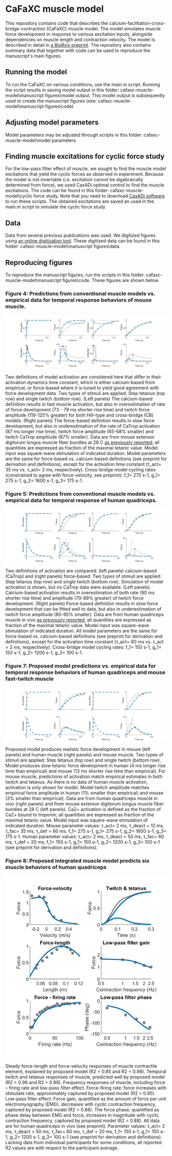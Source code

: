 # CaFaXC muscle model
This repository contains code that describes the calcium-facilitation-cross-bridge-contraction (CaFaXC) muscle model. 
The model simulates muscle force development in response to various excitation inputs, alongside dependencies on muscle length and contraction velocity. 
The model is described in detail in [a BioRxiv preprint](https://www.biorxiv.org/content/10.1101/2024.08.07.606988v1). 
The repository also contains summary data that together with code can be used to reproduce the manuscript's main figures. 
## Running the model
To run the CaFaXC on various conditions, use the main.m script. Running the script results in saving model output in this folder: cafaxc-muscle-model\manuscript figures\model output.
This model output is subsequently used to create the manuscript figures (see: cafaxc-muscle-model\manuscript figures\code)
## Adjusting model parameters
Model parameters may be adjusted through scripts in this folder: cafaxc-muscle-model\model parameters
## Finding muscle excitations for cyclic force study
For the low-pass filter effect of muscle, we sought to find the muscle model excitations that yield the cyclic forces as observed in experiment.
Because the model is not invertable (i.e. excitation cannot be algebraically determined from force), we used CasADi optimal control to find the muscle excitations. 
The code can be found in this folder: cafaxc-muscle-model\cyclic force study. 
Note that you need to download [CasADi software](https://web.casadi.org/) to run these scripts. 
The obtained excitations are saved an used in the main.m script to simulate the cyclic force study. 
## Data
Data from several previous publications was used. We digitized figures using [an online digitization tool](https://apps.automeris.io/wpd/). 
These digitized data can be found in this folder: cafaxc-muscle-model\manuscript figures\data.
## Reproducing figures
To reproduce the manuscript figures, run the scripts in this folder: cafaxc-muscle-model\manuscript figures\code.
These figures are shown below. 
### Figure 4: Predictions from conventional muscle models vs. empirical data for temporal response behaviors of mouse muscle. 
![picture](Fig4.jpg)

Two definitions of model activation are considered here that differ in their activation dynamics time constant, which is either calcium-based from empirical, or force-based where it is tuned to yield good agreement with force development data. 
Two types of stimuli are applied: Step tetanus (top row) and single twitch (bottom row). (Left panels) The calcium-based definition results in fast muscle activation, but also in overestimation of rate of force development (73 - 79 ms shorter rise time) and twitch force amplitude (119-125% greater) for both Hill-type and cross-bridge (CB) models. 
(Right panels) The force-based definition results in slow force development, but also in underestimation of the rate of CaTrop activation (87 ms longer rise time), twitch force amplitude (65-68% smaller) and twitch CaTrop amplitude (87% smaller). 
Data are from mouse extensor digitorum longus muscle fiber bundles at 28 C [as previously reported](https://pubmed.ncbi.nlm.nih.gov/8923269/); all quantities are expressed as fraction of the maximal tetanic value. 
Model input was square-wave stimulation of indicated duration. 
Model parameters are the same for force-based vs. calcium-based definitions (see preprint for derivation and definitions), except for the activation time constant (τ_act= 35 ms vs. τ_act= 2 ms, respectively). 
Cross-bridge model cycling rates (constrained to agree with force-velocity, see preprint): f_1= 275 s-1, g_1= 275 s-1, g_2= 1600 s-1, g_3= 175 s-1.

### Figure 5: Predictions from conventional muscle models vs. empirical data for temporal response of human quadriceps.
![picture](Fig5.jpg)

Two definitions of activation are compared: (left panels) calcium-based (CaTrop) and (right panels) force-based. 
Two types of stimuli are applied: Step tetanus (top row) and single twitch (bottom row). Simulation of model activation is shown, but no CaTrop data were available. 
(Left panels) Calcium-based activation results in overestimation of both rate (90 ms shorter rise time) and amplitude (70-89% greater) of twitch force development. 
(Right panels) Force-based definition results in slow force development that can be fitted well to data, but also in underestimation of twitch force amplitude (80-85% smaller). 
Data are from human quadriceps muscle in vivo [as previously reported](https://pubmed.ncbi.nlm.nih.gov/18756009/); all quantities are expressed as fraction of the maximal tetanic value. 
Model input was square-wave stimulation of indicated duration. 
All model parameters are the same for force-based vs. calcium-based definitions (see preprint for derivation and definitions), except for the activation time constant (τ_act= 60 ms vs. τ_act = 2 ms, respectively). 
Cross-bridge model cycling rates: f_1= 150 s-1, g_1= 150 s-1, g_2= 1200 s-1, g_3= 100 s-1.

### Figure 7: Proposed model predictions vs. empirical data for temporal response behaviors of human quadriceps and mouse fast-twitch muscle
![picture](Fig7.jpg)

Proposed model produces realistic force development in mouse (left panels) and human muscle (right panels) and mouse muscle. 
Two types of stimuli are applied: Step tetanus (top row) and single twitch (bottom row).
Model produces slow tetanic force development in human (4 ms longer rise time than empirical) and mouse (13 ms shorter rise time than empirical). 
For mouse muscle, predictions of activation match empirical estimates in both twitch and tetanus. As there is no data of human muscle activation, activation is only shown for model.
Model twitch amplitude matches empirical force amplitude in human (1% smaller than empirical) and mouse (3% smaller than empirical). 
Data are from human quadriceps muscle in vivo (right panels) and from mouse extensor digitorum longus muscle fiber bundles at 28 C (left panels). 
Ca2+ activation is defined as the fraction of Ca2+ bound to troponin; all quantities are expressed as fraction of the maximal tetanic value. 
Model input was square-wave stimulation of indicated duration. 
Mouse parameter values: τ_act= 2 ms, τ_deact = 12 ms, τ_fac= 35 ms, τ_def = 60 ms, f_1= 275 s-1, g_1= 275 s-1, g_2= 1600 s-1, g_3= 175 s-1. 
Human parameter values: τ_act= 2 ms, τ_deact = 50 ms, τ_fac= 60 ms, τ_def = 20 ms, f_1= 150 s-1, g_1= 150 s-1, g_2= 1200 s-1, g_3= 100 s-1 (see preprint for derivation and definitions).

### Figure 8: Proposed integrated muscle model predicts six muscle behaviors of human quadriceps
![picture](Fig8.jpg)

Steady force-length and force-velocity responses of muscle contractile element, explained by proposed model (R2 = 0.85 and R2 = 0.98).
Temporal twitch and tetanus responses of muscle, predicted well by proposed model (R2 = 0.96 and R2 = 0.99). 
Frequency responses of muscle, including force – firing rate and low-pass filter effect. 
Force-firing rate: force increases with stimulate rate, approximately captured by proposed model (R2 = 0.95). 
Low-pass filter effect: Force gain, quantified as the amount of force per unit electromyography (EMG), decreases with cyclic contraction frequency, captured by proposed model (R2 = 0.88). 
The force phase, quantified as phase delay between EMG and force, increases in magnitude with cyclic contraction frequency, captured by proposed model (R2 = 0.88). 
All data are for human quadriceps in vivo (see preprint).
Parameter values: τ_act= 2 ms, τ_deact = 50 ms, τ_fac= 60 ms, τ_def = 20 ms,  f_1= 150 s-1, g_1= 150 s-1, g_2= 1200 s-1, g_3= 100 s-1 (see preprint for derivation and definitions). 
Lacking data from individual participants for some conditions, all reported R2 values are with respect to the participant average. 
